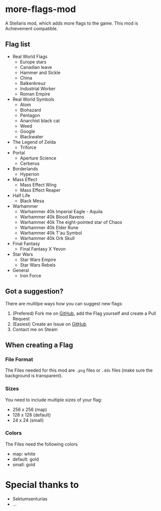 # more-flags-mod
A Stellaris mod, which adds more flags to the game.
This mod is Achievement compatible.



## Flag list
- Real World Flags
  - Europe stars
  - Canadian leave
  - Hammer and Sickle
  - China
  - Balkenkreuz
  - Industrial Worker
  - Roman Empire
- Real World Symbols
    - Atom
    - Biohazard
    - Pentagon
    - Anarchist black cat
    - Weed
    - Google
    - Blackwater
- The Legend of Zelda
    - Triforce
- Portal
    - Aperture Science
    - Cerberus
- Borderlands
    - Hyperion
- Mass Effect
    - Mass Effect Wing
    - Mass Effect Reaper
- Half Life
    - Black Mesa
- Warhammer
    - Warhammer 40k Imperial Eagle - Aquila
    - Warhammer 40k Blood Ravens
    - Warhammer 40k The eight-pointed star of Chaos
    - Warhammer 40k Elder Rune
    - Warhammer 40k T'au Symbol
    - Warhammer 40k Ork Skull
- Final Fantasy
    - Final Fantasy X Yevon
- Star Wars
    - Star Wars Empire
    - Star Wars Rebels
- General
    - Iron Force



## Got a suggestion?

There are multilpe ways how you can suggest new flags:
1. (Prefered) Fork me on [GitHub](https://github.com/mobergmann/more-flags-mod/issues), add the Flag yourself and create a Pull Request
2. (Easiest) Create an Issue on [GitHub](https://github.com/mobergmann/more-flags-mod/issues)
3. Contact me on Steam



## When creating a Flag

### File Format
The Files needed for this mod are `.png` files or `.dds` files (make sure the background is transparent).

### Sizes
You need to include multiple sizes of your flag:
- 256 x 256 (map)
- 128 x 128 (default)
- 24 x 24 (small)

### Colors
The Files need the following colors
- map: white
- default: gold
- small: gold



# Special thanks to

- Sektumsenturias
- …
